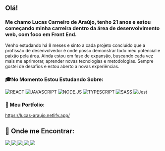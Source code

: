 ## Olá!
### Me chamo Lucas Carneiro de Araújo, tenho 21 anos e estou começando minha carreira dentro da área de desenvolvimento web, com foco em Front End.
Venho estudando há 8 meses e sinto a cada projeto concluído que a profissão de desenvolvedor é onde posso demonstrar todo meu potencial e paixão pela área.
Ainda estou em fase de expansão, buscando cada vez mais me aprimorar, aprender novas tecnologias e metodologias. Sempre gostei de desafios e estou aberto a novas experiências.

### :mortar_board:No Momento Estou Estudando Sobre:  
<img src="https://img.shields.io/badge/-REACT-informational?style=for-the-badge" alt="REACT" /> <img src="https://img.shields.io/badge/-JAVASCRIPT-yellow?style=for-the-badge" alt="JAVASCRIPT" /> <img src="https://img.shields.io/badge/-NODE.JS-success?style=for-the-badge" alt="NODE.JS" /> <img src="https://img.shields.io/badge/-TYPESCRIPT-blue?style=for-the-badge" alt="TYPESCRIPT" /> <img src="https://img.shields.io/badge/-SASS-ff69b4?style=for-the-badge" alt="SASS" /> <img src="https://img.shields.io/badge/-JEST-blueviolet?style=for-the-badge" alt="Jest" />


### :notebook_with_decorative_cover: Meu Portfolio:
https://lucas-araujo.netlify.app/



## 🔎 Onde me Encontrar:
  
  <div>
     <a href="https://twitter.com/BrZ_r6"> <img src="https://img.shields.io/badge/Twitter-1DA1F2?style=for-the-badge&logo=twitter&logoColor=white">
     <a href="https://www.instagram.com/lucas_c_araujo12/"> <img src="https://img.shields.io/badge/Instagram-E4405F?style=for-the-badge&logo=instagram&logoColor=white">
     <a href="https://www.facebook.com/profile.php?id=100006633723212"> <img src="https://img.shields.io/badge/Facebook-1877F2?style=for-the-badge&logo=facebook&logoColor=white">
     <a href="https://www.linkedin.com/in/lucas-c-araujo/"> <img src="https://img.shields.io/badge/LinkedIn-0077B5?style=for-the-badge&logo=linkedin&logoColor=white">
     <a href="lucascdearaujo444@gmail.com"> <img src="https://img.shields.io/badge/Gmail-D14836?style=for-the-badge&logo=gmail&logoColor=white">
  </div>
